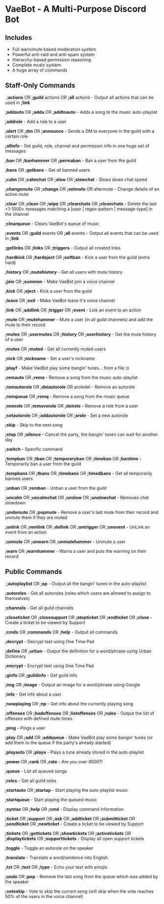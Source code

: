 # VaeBot - A Multi-Purpose Discord Bot

## Includes
- Full warn/mute based moderation system
- Powerful anti-raid and anti-spam system
- Hierarchy-based permission reasoning
- Complete music system
- A huge array of commands

## Staff-Only Commands
​
**;actions** OR **;guild** actions OR **;all** actions - Output all actions that can be used in **;link**

**;addauto** OR **;adda** OR **;addtoauto** - Adds a song to the music auto-playlist

**;addrole** - Add a role to a user

**;alert** OR **;dm** OR **;announce** - Sends a DM to everyone in the guild with a certain role

**;allinfo** - Get guild, role, channel and permission info in one huge set of messages

**;ban** OR **;banhammer** OR **;permaban** - Ban a user from the guild

**;bans** OR **;getbans** - Get all banned users

**;calm** OR **;calmchat** OR **;slow** OR **;slowchat** - Slows down chat speed

**;changemute** OR **;change** OR **;setmute** OR altermute - Change details of an active mute

**;clear** OR **;clean** OR **;wipe** OR **;clearchats** OR **;cleanchats** - Delete the last <1-1000> messages matching a [user | regex-pattern | message-type] in the channel

**;clearqueue** - Clears VaeBot's queue of music

**;events** OR **;guild** events OR **;all** events - Output all events that can be used in **;link**

**;getlinks** OR **;links** OR **;triggers** - Output all created links

**;hardkick** OR **;hardeject** OR **;softban** - Kick a user from the guild (extra hard)

**;history** OR **;mutehistory** - Get all users with mute history

**;join** OR **;summon** - Make VaeBot join a voice channel

**;kick** OR **;eject** - Kick a user from the guild

**;leave** OR **;exit** - Make VaeBot leave it's voice channel

**;link** OR **;addlink** OR **;trigger** OR **;event** - Link an event to an action

**;mute** OR **;mutehammer** - Mute a user (in all guild channels) and add the mute to their record

**;mutes** OR **;usermutes** OR **;history** OR **;userhistory** - Get the mute history of a user

**;mutes** OR **;muted** - Get all currently muted users

**;nick** OR **;nickname** - Set a user's nickname

**;playf** - Make VaeBot play some bangin' tunes... from a file :o

**;remauto** OR **;rema** - Remove a song from the music auto-playlist

**;remautorole** OR **;delautorole** OR aroledel - Remove an autorole

**;remqueue** OR **;remq** - Remove a song from the music queue

**;remrole** OR **;removerole** OR **;delrole** - Remove a role from a user

**;setautorole** OR **;addautorole** OR **;arole** - Set a new autorole

**;skip** - Skip to the next song

**;stop** OR **;silence** - Cancel the party, the bangin' tunes can wait for another day

**;switch** - Specific command

**;tempban** OR **;tban** OR **;temporaryban** OR **;timeban** OR **;bantime** - Temporarily ban a user from the guild

**;tempbans** OR **;tbans** OR **;timebans** OR **;timedbans** - Get all temporarily banned users

**;unban** OR **;remban** - Unban a user from the guild

**;uncalm** OR **;uncalmchat** OR **;unslow** OR **;unslowchat** - Removes chat slowdown

**;undomute** OR **;popmute** - Remove a user's last mute from their record and unmute them if they are muted

**;unlink** OR **;remlink** OR **;dellink** OR **;untrigger** OR **;unevent** - UnLink an event from an action

**;unmute** OR **;unwarn** OR **;unmutehammer** - Unmute a user

**;warn** OR **;warnhammer** - Warns a user and puts the warning on their record


## Public Commands
​
**;autoplaylist** OR **;ap** - Output all the bangin' tunes in the auto-playlist

**;autoroles** - Get all autoroles (roles which users are allowed to assign to themselves)

**;channels** - Get all guild channels

**;closeticket** OR **;closesupport** OR **;stopticket** OR **;endticket** OR **;close** - Create a ticket to be viewed by Support

**;cmds** OR **;commands** OR **;help** - Output all commands

**;decrypt** - Decrypt text using One Time Pad

**;define** OR **;urban** - Output the definition for a word/phrase using Urban Dictionary

**;encrypt** - Encrypt text using One Time Pad

**;ginfo** OR **;guildinfo** - Get guild info

**;img** OR **;image** - Output an image for a word/phrase using Google

**;info** - Get info about a user

**;nowplaying** OR **;np** - Get info about the currently playing song

**;offenses** OR **;badoffenses** OR **;listoffenses** OR **;rules** - Output the list of offenses with defined mute times

**;ping** - Pings a user

**;play** OR **;add** OR **;addqueue** - Make VaeBot play some bangin' tunes (or add them to the queue if the party's already started)

**;playauto** OR **;playa** - Plays a tune already stored in the auto-playlist

**;power** OR **;rank** OR **;rate** - Are you over 9000?!

**;queue** - List all queued songs

**;roles** - Get all guild roles

**;startauto** OR **;startap** - Start playing the auto-playlist music

**;startqueue** - Start playing the queued music

**;syntax** OR **;help** OR **;cmd** - Display command information

**;ticket** OR **;support** OR **;ask** OR **;addticket** OR **;submitticket** OR **;sendticket** OR **;newticket** - Create a ticket to be viewed by Support

**;tickets** OR **;gettickets** OR **;showtickets** OR **;activetickets** OR **;displaytickets** OR **;supporttickets** - Display all open support tickets

**;toggle** - Toggle an autorole on the speaker

**;translate** - Translate a word/sentence into English

**;txt** OR **;text** OR **;type** - Echo your text with emojis

**;undo** OR **;pop** - Remove the last song from the queue which was added by the speaker

**;voteskip** - Vote to skip the current song (will skip when the vote reaches 50% of the users in the voice channel)
